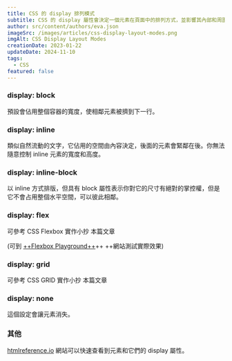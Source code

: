```yaml
---
title: CSS 的 display 排列模式
subtitle: CSS 的 display 屬性會決定一個元素在頁面中的排列方式，並影響其內部和周圍元素的佈局。
author: src/content/authors/eva.json
imageSrc: /images/articles/css-display-layout-modes.png
imgAlt: CSS Display Layout Modes
creationDate: 2023-01-22
updateDate: 2024-11-10
tags:
  - CSS
featured: false
---
```


### display: block

預設會佔用整個容器的寬度，使相鄰元素被擠到下一行。

### display: inline

類似自然流動的文字，它佔用的空間由內容決定，後面的元素會緊鄰在後。你無法隨意控制 inline 元素的寬度和高度。

### display: inline-block

以 inline 方式排版，但具有 block 屬性表示你對它的尺寸有絕對的掌控權，但是它不會占用整個水平空間，可以彼此相鄰。

### display: flex

可參考 CSS Flexbox 實作小抄 本篇文章

(可到 [++Flexbox Playground++](https://flexiting.com/playground/)++ ++網站測試實際效果)

### display: grid

可參考 CSS GRID 實作小抄 本篇文章

### display: none

這個設定會讓元素消失。

### 其他

[htmlreference.io](htmlreference.io) 網站可以快速查看到元素和它們的 display 屬性。

